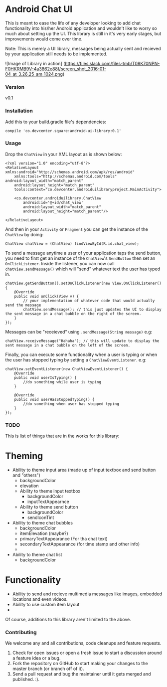 # Android Chat UI

This is meant to ease the life of any developer looking to add chat functionality into his/her Android application and wouldn't like to worry so much about setting up the UI. This library is still in it's very early stages, but improvements would come over time.

Note: This is merely a UI library, messages being actually sent and recieved by your application still needs to be implemented.

![Image of Library in action]
(https://files.slack.com/files-tmb/T08K70NPN-F0HKRMB9V-4a3862e88f/screen_shot_2016-01-04_at_3.26.25_am_1024.png)

### Version
v0.1

### Installation

Add this to your build.gradle file's dependencies:

`compile 'co.devcenter.square:android-ui-library:0.1'`

### Usage
Drop the `ChatView` in your XML layout as is shown below:
```
<?xml version="1.0" encoding="utf-8"?>
<RelativeLayout xmlns:android="http://schemas.android.com/apk/res/android"
    xmlns:tools="http://schemas.android.com/tools" android:layout_width="match_parent"
    android:layout_height="match_parent"
    tools:context="co.devcenter.androiduilibraryproject.MainActivity">
    
    <co.devcenter.androiduilibrary.ChatView
        android:id='@+id/chat_view'
        android:layout_width="match_parent"
        android:layout_height="match_parent"/>
        
</RelativeLayout>
```

And then in your `Activity` or `Fragment` you can get the instance of the `ChatView` by doing: 

```
ChatView chatView = (ChatView) findViewById(R.id.chat_view);
```

To send a message anytime a user of your application taps the send button, you need to first get an instance of the `ChatView`'s `SendButton` then set an `OnClickListener`. Inside the listener, you can now call `chatView.sendMessage()` which will "send" whatever text the user has typed in. 

```
chatView.getSendButton().setOnClickListener(new View.OnClickListener() {
    @Override
    public void onClick(View v) {
        // your implementation of whatever code that would actually send the message
        chatView.sendMessage(); // this just updates the UI to display the sent message in a chat bubble on the right of the screen.
    }
});
```

Messages can be "receieved" using `.sendMessage(String message)` e.g:
```
chatView.receiveMessage("Hahaha"); // this will update to display the sent message in a chat bubble on the left of the screen.
```

Finally, you can execute some functionality when a user is typing or when the user has stopped typing by setting a `ChatViewEventListener`. e.g:
```
chatView.setEventListener(new ChatViewEventListener() {
    @Override
    public void userIsTyping() {
        //do something while user is typing
    }

    @Override
    public void userHasStoppedTyping() {
        //do something when user has stopped typing
    }
});
```

### TODO
This is list of things that are in the works for this library:

# Theming
- Ability to theme input area (made up of input textbox and send button and "others")
    - backgroundColor
    - elevation
    - Ability to theme input textbox
        - backgroundColor
        - inputTextAppearnce
    - Ability to theme send button
        - backgroundColor
        - sendIconTint
- Ability to theme chat bubbles
    - backgroundColor
    - itemElevation (maybe?)
    - primaryTextAppearance (For tha chat text)
    - secondaryTextAppearance (for time stamp and other info)
    - 
- Ability to theme chat list
    - backgroundColor

# Functionality
- Ability to send and recieve multimedia messages like images, embedded locations and even videos.
- Ability to use custom item layout
- 

Of course, additions to this library aren't limited to the above.

### Contributing
We welcome any and all contributions, code cleanups and feature requests.

1. Check for open issues or open a fresh issue to start a discussion around a feature idea or a bug.
2. Fork the repository on GitHub to start making your changes to the master branch (or branch off of it).
3. Send a pull request and bug the maintainer until it gets merged and published. :).


